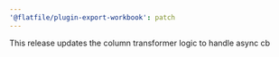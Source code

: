 ```yaml
---
'@flatfile/plugin-export-workbook': patch
---
```


This release updates the column transformer logic to handle async cb
